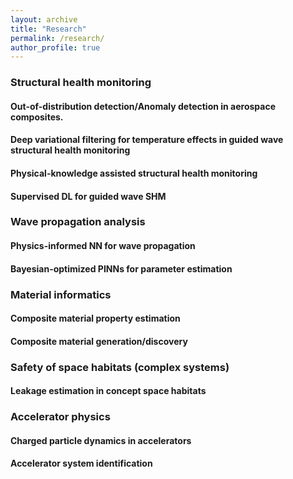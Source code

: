 ```yaml
---
layout: archive
title: "Research"
permalink: /research/
author_profile: true
---
```


### Structural health monitoring
#### Out-of-distribution detection/Anomaly detection in aerospace composites.
#### Deep variational filtering for temperature effects in guided wave structural health monitoring
#### Physical-knowledge assisted structural health monitoring
#### Supervised DL for guided wave SHM

### Wave propagation analysis
#### Physics-informed NN for wave propagation
#### Bayesian-optimized PINNs for parameter estimation

### Material informatics
#### Composite material property estimation
#### Composite material generation/discovery

### Safety of space habitats (complex systems)
#### Leakage estimation in concept space habitats

### Accelerator physics
#### Charged particle dynamics in accelerators
#### Accelerator system identification
